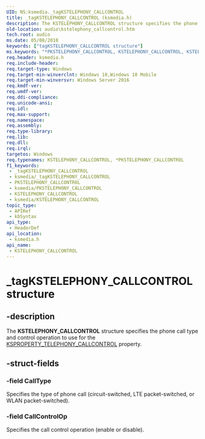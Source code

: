 ```yaml
---
UID: NS:ksmedia._tagKSTELEPHONY_CALLCONTROL
title: _tagKSTELEPHONY_CALLCONTROL (ksmedia.h)
description: The KSTELEPHONY_CALLCONTROL structure specifies the phone call type and control operation to use for the KSPROPERTY_TELEPHONY_CALLCONTROL property.
old-location: audio\kstelephony_callcontrol.htm
tech.root: audio
ms.date: 05/08/2018
keywords: ["tagKSTELEPHONY_CALLCONTROL structure"]
ms.keywords: "*PKSTELEPHONY_CALLCONTROL, KSTELEPHONY_CALLCONTROL, KSTELEPHONY_CALLCONTROL structure [Audio Devices], PKSTELEPHONY_CALLCONTROL, PKSTELEPHONY_CALLCONTROL structure pointer [Audio Devices], _tagKSTELEPHONY_CALLCONTROL, audio.kstelephony_callcontrol, ksmedia/KSTELEPHONY_CALLCONTROL, ksmedia/PKSTELEPHONY_CALLCONTROL"
req.header: ksmedia.h
req.include-header: 
req.target-type: Windows
req.target-min-winverclnt: Windows 10,Windows 10 Mobile
req.target-min-winversvr: Windows Server 2016
req.kmdf-ver: 
req.umdf-ver: 
req.ddi-compliance: 
req.unicode-ansi: 
req.idl: 
req.max-support: 
req.namespace: 
req.assembly: 
req.type-library: 
req.lib: 
req.dll: 
req.irql: 
targetos: Windows
req.typenames: KSTELEPHONY_CALLCONTROL, *PKSTELEPHONY_CALLCONTROL
f1_keywords:
 - _tagKSTELEPHONY_CALLCONTROL
 - ksmedia/_tagKSTELEPHONY_CALLCONTROL
 - PKSTELEPHONY_CALLCONTROL
 - ksmedia/PKSTELEPHONY_CALLCONTROL
 - KSTELEPHONY_CALLCONTROL
 - ksmedia/KSTELEPHONY_CALLCONTROL
topic_type:
 - APIRef
 - kbSyntax
api_type:
 - HeaderDef
api_location:
 - ksmedia.h
api_name:
 - KSTELEPHONY_CALLCONTROL
---
```


# _tagKSTELEPHONY_CALLCONTROL structure


## -description

The <b>KSTELEPHONY_CALLCONTROL</b> structure specifies the phone call type and control operation to use for the <a href="/windows-hardware/drivers/audio/ksproperty-telephony-callcontrol">KSPROPERTY_TELEPHONY_CALLCONTROL</a> property.

## -struct-fields

### -field CallType

Specifies the type of phone call (circuit-switched, LTE packet-switched, or WLAN packet-switched).

### -field CallControlOp

Specifies the call control operation (enable or disable).
